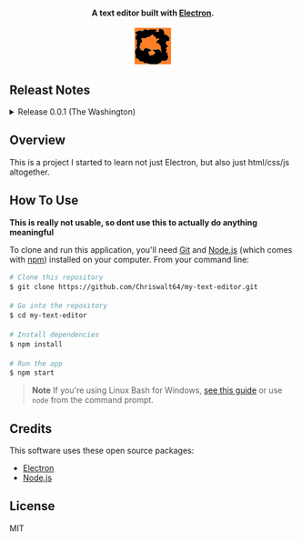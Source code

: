 

<h4 align="center">A text editor built with <a href="http://electron.atom.io" target="_blank">Electron</a>.</h4>
<!--This should be an unseen comment. aligning images for github markdown has to be done with inline css on html tags, it cant be done with just markdown-->
<p align="center"> 
    <img src="logo64x64.png" />
</p> 

## Releast Notes
<details>
<summary>Release 0.0.1 (The Washington)</summary>
<br>
- Changed the icon from the default Electron icon to the temp icon (its a 256x256 png of my twitch logo)
- Got rid of several UI elements
	- Navbar options
	- Hamburger menu
- Removed the header above the textarea and moved the save and load buttons to where the navbar was.
- Added options to Window File menu for saving and loading (Not fully implemented)

with these updates, we are officially calling this release 0.0.1 - The Washington.

Oh yeah, Im using U.S. President names for releases because why not?
</details>

## Overview

This is a project I started to learn not just Electron, but also just html/css/js altogether. 

## How To Use

**This is really not usable, so dont use this to actually do anything meaningful**

To clone and run this application, you'll need [Git](https://git-scm.com) and [Node.js](https://nodejs.org/en/download/) (which comes with [npm](http://npmjs.com)) installed on your computer. From your command line:

```bash
# Clone this repository
$ git clone https://github.com/Chriswalt64/my-text-editor.git

# Go into the repository
$ cd my-text-editor

# Install dependencies
$ npm install

# Run the app
$ npm start
```

> **Note**
> If you're using Linux Bash for Windows, [see this guide](https://www.howtogeek.com/261575/how-to-run-graphical-linux-desktop-applications-from-windows-10s-bash-shell/) or use `node` from the command prompt.

## Credits

This software uses these open source packages:

- [Electron](http://electron.atom.io/)
- [Node.js](https://nodejs.org/)

## License

MIT
